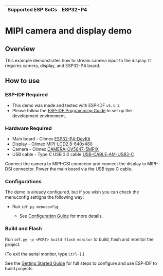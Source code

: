 | Supported ESP SoCs | ESP32-P4 |
| ------------------ | ----- |

# MIPI camera and display demo

## Overview

This example demonstrates how to stream camera input to the display. It requires camera, display, and ESP32-P4 board.

## How to use

### ESP-IDF Required

* This demo was made and tested with ESP-IDF `v5.4.1`.
* Please follow the [ESP-IDF Programming Guide](https://docs.espressif.com/projects/esp-idf/en/latest/esp32s3/get-started/index.html) to set up the development environment.

### Hardware Required

* Main board - Olimex [ESP32-P4-DevKit](https://www.olimex.com/Products/IoT/ESP32-P4/ESP32-P4-DevKit/open-source-hardware)
* Display - Olimex [MIPI-LCD2.8-640x480](https://www.olimex.com/Products/RaspberryPi/MIPI-LCD2.8-640x480/)
* Camera - Olimex [CAMERA-OV5647-5MPIX](https://www.olimex.com/Products/Components/Camera/CAMERA-OV5647-5MPIX/)
* USB cable - Type C USB 3.0 cable [USB-CABLE-AM-USB3-C](https://www.olimex.com/Products/Components/Cables/USB/USB-CABLE-AM-USB3-C/)

Connect the camera to MIPI-CSI connector and connect the display to MIPI-DSI connector. Power the main board via the USB type C cable.

### Configurations

The demo is already configured, but if you wish you can check the menuconfig settigns the following way:

- Run `idf.py menuconfig`

  - See [Configuration Guide](../../../docs/envs/use_with_idf.md#configuration-guide) for more details.

### Build and Flash

Run `idf.py -p <PORT> build flash monitor` to build, flash and monitor the project.

(To exit the serial monitor, type `Ctrl-]`.)

See the [Getting Started Guide](https://docs.espressif.com/projects/esp-idf/en/latest/get-started/index.html) for full steps to configure and use ESP-IDF to build projects.

